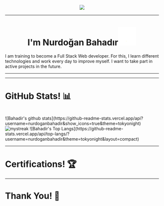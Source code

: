 <p align="center">
  <img src="https://miro.medium.com/max/2048/1*OohqW5DGh9CQS4hLY5FXzA.png" height="230"/>
</p>
<hr>
<h1 align="center">I'm Nurdoğan Bahadır<img src="https://github.com/Kathryn-Jie/Kathryn-Jie/blob/main/wave.gif" width="60px"/></h1>
I am training to become a Full Stack Web developer. For this, I learn different technologies and work every day to improve myself. I want to take part in active projects in the future.
<hr>

<hr>
<h1>GitHub Stats! 📊</h1>
<br>
![Bahadir's github stats](https://github-readme-stats.vercel.app/api?username=nurdoganbahadir&show_icons=true&theme=tokyonight)
<img src="https://github-readme-streak-stats.herokuapp.com/?user=nurdoganbahadir&theme=tokyonight" alt="mystreak"/>
![Bahadir's Top Langs](https://github-readme-stats.vercel.app/api/top-langs/?username=nurdoganbahadir&theme=tokyonight&layout=compact)
<br>
<hr>
<h1>Certifications! 🏆</h1>
<hr>
<h1>Thank You! 🤵 </h1>


